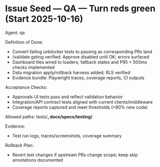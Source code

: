 # Issue Seed — QA — Turn reds green (Start 2025-10-16)

Agent: qa

Definition of Done:
- Convert failing unblocker tests to passing as corresponding PRs land
- /validate gating verified: Approve disabled until OK; errors surfaced
- Dashboard tiles wired to loaders; fallback states and P95 < 500ms checks implemented
- Data migration apply/rollback harness added; RLS verified
- Evidence bundle: Playwright traces, coverage reports, CI outputs

Acceptance Checks:
- Approvals UI tests pass and reflect validation behavior
- Integration/API contract tests aligned with current clients/middleware
- Coverage reports captured and meet thresholds (>80% new code)

Allowed paths: tests/**, docs/specs/testing/**

Evidence:
- Test run logs, traces/screenshots, coverage summary

Rollback Plan:
- Revert test changes if upstream PRs change scope; keep skip annotations documented

